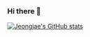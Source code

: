 ### Hi there 👋

[![Jeongjae's GitHub stats](https://github-readme-stats.vercel.app/api?username=jeongjaeeom)](https://github.com/jeongjaeeom/github-readme-stats)